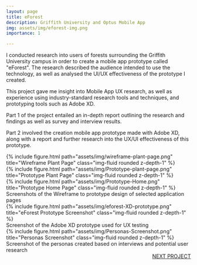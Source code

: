 ```yaml
---
layout: page
title: eForest
description: Griffith University and Optus Mobile App
img: assets/img/eforest-img.png
importance: 1

---
```


I conducted research into users of forests surrounding the Griffith University campus in order to create a mobile app prototype called "eForest". The research described the audience intended to use the technology, as well as analysed the UI/UX effectiveness of the prototype I created. 

This project gave me insight into Mobile App UX research, as well as experience using industry-standard research tools and techniques, and prototyping tools such as Adobe XD. 

Part 1 of the project entailed an in-depth report outlining the research and findings as well as survey and interview results. 

Part 2 involved the creation mobile app prototype made with Adobe XD, along with a report and further research into the UX/UI effectiveness of this prototype.

<div class="row">
    <div class="col-sm mt-3 mt-md-0">
        {% include figure.html path="assets/img/wireframe-plant-page.png" title="Wireframe Plant Page" class="img-fluid rounded z-depth-1" %}
    </div>
    <div class="col-sm mt-3 mt-md-0">
        {% include figure.html path="assets/img/Prototype-plant-page.png" title="Prototype Plant Page" class="img-fluid rounded z-depth-1" %}
    </div>
    <div class="col-sm mt-3 mt-md-0">
        {% include figure.html path="assets/img/Prototype-Home.png" title="Prototype Home Page" class="img-fluid rounded z-depth-1" %}
    </div>
</div>
<div class="caption">
    Screenshots of the Wireframe to prototype design of selected application pages
</div>
<div class="row">
    <div class="col-sm mt-3 mt-md-0">
        {% include figure.html path="assets/img/eforest-XD-prototype.png" title="eForest Prototype Screenshot" class="img-fluid rounded z-depth-1" %}
    </div>
</div>
<div class="caption">
    Screenshot of the Adobe XD prototype used for UX testing
</div>

<div class="row">
    <div class="col-sm mt-3 mt-md-0">
        {% include figure.html path="assets/img/Personas-Screenshot.png" title="Personas Screenshot" class="img-fluid rounded z-depth-1" %}
    </div>
</div>
<div class="caption">
    Screenshot of the personas created based on interviews and potential user research
</div>


<div style="float:right;">
    <a href="/projects/2_project">NEXT PROJECT</a>
</div>
